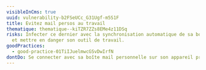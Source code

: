 ```yaml
---
visibleInCms: true
uuid: vulnerability-b2FSeUCc_G31Ugf-m5S1F
title: Evitez mail persos au travail
thematique: thematique--kiTZR7ZZs8EMe4z11DSq
risks: Infecter ce dernier avec la synchronisation automatique de sa boîte mail
  et mettre en danger son outil de travail.
goodPractices:
  - good-practice-01TiIJuelmwcGSvDwIrfN
dontDo: Se connecter avec sa boîte mail personnelle sur son appareil professionnel.
---
```

